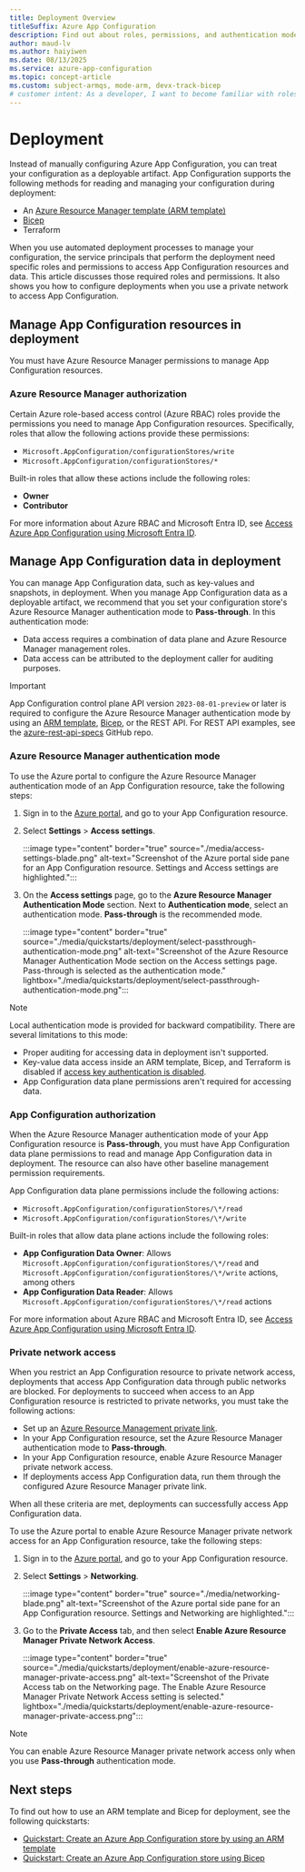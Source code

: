 ```yaml
---
title: Deployment Overview
titleSuffix: Azure App Configuration
description: Find out about roles, permissions, and authentication modes to use when you manage Azure App Configuration through your infrastructure deployment process.
author: maud-lv
ms.author: haiyiwen
ms.date: 08/13/2025
ms.service: azure-app-configuration
ms.topic: concept-article
ms.custom: subject-armqs, mode-arm, devx-track-bicep
# customer intent: As a developer, I want to become familiar with roles, permissions, and authentication modes for managing Azure App Configuration in deployment so that I can enhance security and accountability and reduce manual effort and errors by integrating my configuration into automated deployment processes.
---
```


# Deployment

Instead of manually configuring Azure App Configuration, you can treat your configuration as a deployable artifact. App Configuration supports the following methods for reading and managing your configuration during deployment:

- An [Azure Resource Manager template (ARM template)](./quickstart-resource-manager.md)
- [Bicep](./quickstart-bicep.md)
- Terraform

When you use automated deployment processes to manage your configuration, the service principals that perform the deployment need specific roles and permissions to access App Configuration resources and data. This article discusses those required roles and permissions. It also shows you how to configure deployments when you use a private network to access App Configuration.

## Manage App Configuration resources in deployment

You must have Azure Resource Manager permissions to manage App Configuration resources. 

### Azure Resource Manager authorization

Certain Azure role-based access control (Azure RBAC) roles provide the permissions you need to manage App Configuration resources. Specifically, roles that allow the following actions provide these permissions:

- `Microsoft.AppConfiguration/configurationStores/write`
- `Microsoft.AppConfiguration/configurationStores/*`

Built-in roles that allow these actions include the following roles:

- **Owner**
- **Contributor**

For more information about Azure RBAC and Microsoft Entra ID, see [Access Azure App Configuration using Microsoft Entra ID](./concept-enable-rbac.md).

## Manage App Configuration data in deployment

You can manage App Configuration data, such as key-values and snapshots, in deployment. When you manage App Configuration data as a deployable artifact, we recommend that you set your configuration store's Azure Resource Manager authentication mode to **Pass-through**. In this authentication mode:

- Data access requires a combination of data plane and Azure Resource Manager management roles.
- Data access can be attributed to the deployment caller for auditing purposes.

> [!IMPORTANT]
> App Configuration control plane API version `2023-08-01-preview` or later is required to configure the Azure Resource Manager authentication mode by using an [ARM template](./quickstart-resource-manager.md), [Bicep](./quickstart-bicep.md), or the REST API. For REST API examples, see the [azure-rest-api-specs](https://github.com/Azure/azure-rest-api-specs/blob/main/specification/appconfiguration/resource-manager/Microsoft.AppConfiguration/preview/2023-08-01-preview/examples/ConfigurationStoresCreateWithDataPlaneProxy.json) GitHub repo.

### Azure Resource Manager authentication mode

To use the Azure portal to configure the Azure Resource Manager authentication mode of an App Configuration resource, take the following steps:

1. Sign in to the [Azure portal](https://portal.azure.com), and go to your App Configuration resource.

1. Select **Settings** > **Access settings**.

    :::image type="content" border="true" source="./media/access-settings-blade.png" alt-text="Screenshot of the Azure portal side pane for an App Configuration resource. Settings and Access settings are highlighted.":::

1. On the **Access settings** page, go to the **Azure Resource Manager Authentication Mode** section. Next to **Authentication mode**, select an authentication mode. **Pass-through** is the recommended mode.

    :::image type="content" border="true" source="./media/quickstarts/deployment/select-passthrough-authentication-mode.png" alt-text="Screenshot of the Azure Resource Manager Authentication Mode section on the Access settings page. Pass-through is selected as the authentication mode." lightbox="./media/quickstarts/deployment/select-passthrough-authentication-mode.png":::

> [!NOTE]
> Local authentication mode is provided for backward compatibility. There are several limitations to this mode:
> 
> - Proper auditing for accessing data in deployment isn't supported.
> - Key-value data access inside an ARM template, Bicep, and Terraform is disabled if [access key authentication is disabled](./howto-disable-access-key-authentication.md).
> - App Configuration data plane permissions aren't required for accessing data.

### App Configuration authorization

When the Azure Resource Manager authentication mode of your App Configuration resource is **Pass-through**, you must have App Configuration data plane permissions to read and manage App Configuration data in deployment. The resource can also have other baseline management permission requirements.

App Configuration data plane permissions include the following actions:

- `Microsoft.AppConfiguration/configurationStores/\*/read`
- `Microsoft.AppConfiguration/configurationStores/\*/write`

Built-in roles that allow data plane actions include the following roles:

- **App Configuration Data Owner**: Allows `Microsoft.AppConfiguration/configurationStores/\*/read` and `Microsoft.AppConfiguration/configurationStores/\*/write` actions, among others
- **App Configuration Data Reader**: Allows `Microsoft.AppConfiguration/configurationStores/\*/read` actions

For more information about Azure RBAC and Microsoft Entra ID, see [Access Azure App Configuration using Microsoft Entra ID](./concept-enable-rbac.md).

### Private network access

When you restrict an App Configuration resource to private network access, deployments that access App Configuration data through public networks are blocked. For deployments to succeed when access to an App Configuration resource is restricted to private networks, you must take the following actions:

- Set up an [Azure Resource Management private link](../azure-resource-manager/management/create-private-link-access-portal.md).
- In your App Configuration resource, set the Azure Resource Manager authentication mode to **Pass-through**.
- In your App Configuration resource, enable Azure Resource Manager private network access.
- If deployments access App Configuration data, run them through the configured Azure Resource Manager private link.

When all these criteria are met, deployments can successfully access App Configuration data.

To use the Azure portal to enable Azure Resource Manager private network access for an App Configuration resource, take the following steps:

1. Sign in to the [Azure portal](https://portal.azure.com), and go to your App Configuration resource.

1. Select **Settings** > **Networking**.

    :::image type="content" border="true" source="./media/networking-blade.png" alt-text="Screenshot of the Azure portal side pane for an App Configuration resource. Settings and Networking are highlighted.":::

1. Go to the **Private Access** tab, and then select **Enable Azure Resource Manager Private Network Access**. 

    :::image type="content" border="true" source="./media/quickstarts/deployment/enable-azure-resource-manager-private-access.png" alt-text="Screenshot of the Private Access tab on the Networking page. The Enable Azure Resource Manager Private Network Access setting is selected." lightbox="./media/quickstarts/deployment/enable-azure-resource-manager-private-access.png":::

> [!NOTE]
> You can enable Azure Resource Manager private network access only when you use **Pass-through** authentication mode.

## Next steps

To find out how to use an ARM template and Bicep for deployment, see the following quickstarts:

- [Quickstart: Create an Azure App Configuration store by using an ARM template](./quickstart-resource-manager.md)
- [Quickstart: Create an Azure App Configuration store using Bicep](./quickstart-bicep.md)
